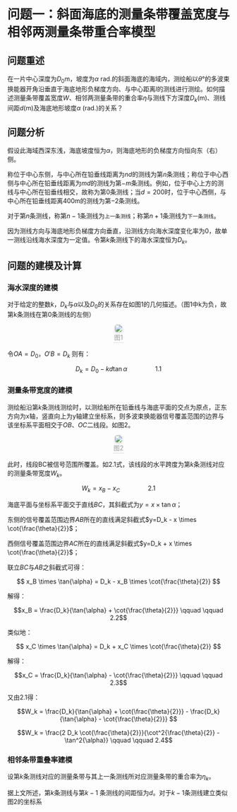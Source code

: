 # 问题一：斜面海底的测量条带覆盖宽度与相邻两测量条带重合率模型

## 问题重述

在一片中心深度为$D_0$m，坡度为$\alpha$ rad.的斜面海底的海域内，测绘船以$\theta$°的多波束换能器开角沿垂直于海底地形负梯度方向、与中心距离$l$的测线进行测绘。如何描述测量条带覆盖宽度$W$、相邻两测量条带的重合率$\eta$与测线下方深度$D_k$(m)、测线间距$d$(m)及海底地形坡度$\alpha$ (rad.)的关系？  

## 问题分析

假设此海域西深东浅，海底坡度恒为$\alpha$，则海底地形的负梯度方向恒向东（右）侧。

称位于中心东侧，与中心所在铅垂线距离为$n d$的测线为第$n$条测线；称位于中心西侧与中心所在铅垂线距离为$m d$的测线为第$-m$条测线。例如，位于中心上方的测线与中心所在铅垂线相交，故称为第$0$条测线；当$d=200$时，位于中心西侧，与中心所在铅垂线距离$400$m的测线为第$-2$条测线。

对于第$n$条测线，称第$n-1$条测线为`上一条测线`；称第$n+1$条测线为`下一条测线`。

因为测线方向与海底地形负梯度方向垂直，沿测线方向海水深度变化率为0，故单一测线沿线海水深度为一定值。令第$k$条测线下的海水深度恒为$D_k$。

## 问题的建模及计算

### 海水深度的建模

对于给定的整数$k$，$D_k$与$\alpha$以及$D_0$的关系存在如图1的几何描述。（图1中k为负，故第k条测线在第0条测线的左侧）

<center>
    <img style="border-radius: 0.3125em;
    box-shadow: 0 2px 4px 0 rgba(34,36,38,.12),0 2px 10px 0 rgba(34,36,38,.08);"
    src="1.1.PNG">
    <br>
    <div style="color:orange; border-bottom: 1px solid #d9d9d9;
    display: inline-block;
    color: #999;
    padding: 2px;">图1</div>
</center>

令$OA=D_0$，$O'B=D_k$ 则有：

$$ D_k = D_0 - k d \tan{\alpha} \qquad\qquad 1.1$$

### 测量条带宽度的建模

测绘船沿第$k$条测线测绘时，以测绘船所在铅垂线与海底平面的交点为原点，正东方向为x轴，竖直向上为y轴建立坐标系，则多波束换能器信号覆盖范围的边界与该坐标系平面相交于$OB$、$OC$二线段。如图2。

<center>
    <img style="border-radius: 0.3125em;
    box-shadow: 0 2px 4px 0 rgba(34,36,38,.12),0 2px 10px 0 rgba(34,36,38,.08);"
    src="1.2.PNG">
    <br>
    <div style="color:orange; border-bottom: 1px solid #d9d9d9;
    display: inline-block;
    color: #999;
    padding: 2px;">图2</div>
</center>

此时，线段BC被信号范围所覆盖。如2.1式，该线段的水平跨度为第$k$条测线对应的测量条带宽度$W_k$。

$$ W_k= x_B-x_C\qquad\qquad 2.1$$

海底平面与坐标系平面交于直线$BC$，其斜截式为$y=x \times \tan{\alpha}$；

东侧的信号覆盖范围边界$AB$所在的直线满足斜截式$y=D_k - x \times \cot{\frac{\theta}{2}}$；

西侧信号覆盖范围边界$AC$所在的直线满足斜截式$y=D_k + x \times \cot{\frac{\theta}{2}}$；

联立$BC$与$AB$之斜截式可得：

$$ x_B \times \tan{\alpha} = D_k - x_B \times \cot{\frac{\theta}{2}} $$

解得：

$$x_B = \frac{D_k}{\tan{\alpha} + \cot{\frac{\theta}{2}}} \qquad \qquad 2.2$$

类似地：

$$ x_C \times \tan{\alpha} = D_k + x_C \times \cot{\frac{\theta}{2}} $$

解得：

$$x_C = \frac{D_k}{\tan{\alpha} - \cot{\frac{\theta}{2}}} \qquad \qquad 2.3$$

又由2.1得：

$$W_k = \frac{D_k}{\tan{\alpha} + \cot{\frac{\theta}{2}}} - \frac{D_k}{\tan{\alpha} - \cot{\frac{\theta}{2}}} $$

$$W_k = \frac{2 D_k \cot{\frac{\theta}{2}}}{\cot^2{\frac{\theta}{2}} - \tan^2{\alpha}} \qquad \qquad 2.4$$

### 相邻条带重叠率建模

设第$k$条测线对应的测量条带与其上一条测线所对应测量条带的重合率为$\eta_k$。

据上文所述，第$k$条测线与第$k-1$ 条测线的间距恒为$d$。对于$k-1$条测线建立类似图2的坐标系

